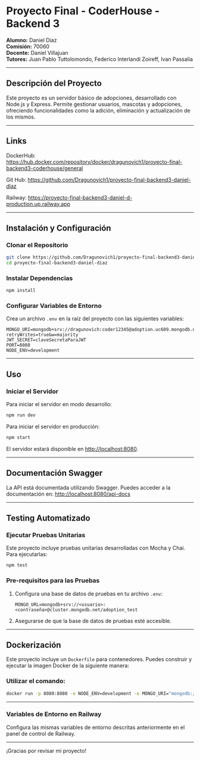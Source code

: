 
# Proyecto Final - CoderHouse - Backend 3

**Alumno:** Daniel Diaz  
**Comisión:** 70060  
**Docente:** Daniel Villajuan  
**Tutores:** Juan Pablo Tuttolomondo, Federico Interlandi Zoireff, Ivan Passalia  

---

## Descripción del Proyecto

Este proyecto es un servidor básico de adopciones, desarrollado con Node.js y Express. Permite gestionar usuarios, mascotas y adopciones, ofreciendo funcionalidades como la adición, eliminación y actualización de los mismos.

---

## Links

DockerHub: https://hub.docker.com/repository/docker/dragunovich1/proyecto-final-backend3-coderhouse/general

Git Hub: https://github.com/Dragunovich1/proyecto-final-backend3-daniel-diaz

Railway: https://proyecto-final-backend3-daniel-d-production.up.railway.app

---

## Instalación y Configuración

### Clonar el Repositorio
```bash
git clone https://github.com/Dragunovich1/proyecto-final-backend3-daniel-diaz
cd proyecto-final-backend3-daniel-diaz
```

### Instalar Dependencias
```bash
npm install
```

### Configurar Variables de Entorno
Crea un archivo `.env` en la raíz del proyecto con las siguientes variables:
```
MONGO_URI=mongodb+srv://dragunovich:coder12345@adoption.uc609.mongodb.net/?retryWrites=true&w=majority
JWT_SECRET=claveSecretaParaJWT
PORT=8080
NODE_ENV=development
```

---

## Uso

### Iniciar el Servidor
Para iniciar el servidor en modo desarrollo:
```bash
npm run dev
```

Para iniciar el servidor en producción:
```bash
npm start
```

El servidor estará disponible en [http://localhost:8080](http://localhost:8080).

---

## Documentación Swagger

La API está documentada utilizando Swagger. Puedes acceder a la documentación en:
[http://localhost:8080/api-docs](http://localhost:8080/api-docs)

---

## Testing Automatizado

### Ejecutar Pruebas Unitarias
Este proyecto incluye pruebas unitarias desarrolladas con Mocha y Chai. Para ejecutarlas:
```bash
npm test
```

### Pre-requisitos para las Pruebas
1. Configura una base de datos de pruebas en tu archivo `.env`:
   ```
   MONGO_URL=mongodb+srv://<usuario>:<contraseña>@cluster.mongodb.net/adoption_test
   ```
2. Asegurarse de que la base de datos de pruebas esté accesible.

---

## Dockerización

Este proyecto incluye un `Dockerfile` para contenedores. Puedes construir y ejecutar la imagen Docker de la siguiente manera:

### Utilizar el comando:
```bash
docker run -p 8080:8080 -e NODE_ENV=development -e MONGO_URI="mongodb://host.docker.internal:27017/adoption" dragunovich1/proyecto-final-backend3-coderhouse
```

---


### Variables de Entorno en Railway
Configura las mismas variables de entorno descritas anteriormente en el panel de control de Railway.

---

¡Gracias por revisar mi proyecto!
